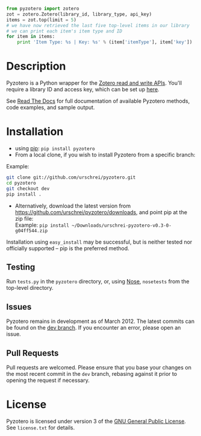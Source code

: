 ``` python
from pyzotero import zotero
zot = zotero.Zotero(library_id, library_type, api_key)
items = zot.top(limit = 5)
# we have now retrieved the last five top-level items in our library
# we can print each item's item type and ID
for item in items:
    print 'Item Type: %s | Key: %s' % (item['itemType'], item['key'])
```

# Description #
Pyzotero is a Python wrapper for the [Zotero read and write APIs][1]. You'll require a library ID and access key, which can be set up [here][2].

See [Read The Docs][3] for full documentation of available Pyzotero methods, code examples, and sample output.

# Installation #

* using [pip][10]: `pip install pyzotero` 
* From a local clone, if you wish to install Pyzotero from a specific branch: 

Example:

``` bash
git clone git://github.com/urschrei/pyzotero.git
cd pyzotero
git checkout dev
pip install .
```
    

* Alternatively, download the latest version from <https://github.com/urschrei/pyzotero/downloads>, and point pip at the zip file:  
Example: `pip install ~/Downloads/urschrei-pyzotero-v0.3-0-g04ff544.zip`

Installation using `easy_install` may be successful, but is neither tested nor officially supported – pip is the preferred method.

## Testing ##

Run `tests.py` in the `pyzotero` directory, or, using [Nose][7], `nosetests` from the top-level directory.

## Issues ##

Pyzotero remains in development as of March 2012. The latest commits can be found on the [dev branch][9]. If you encounter an error, please open an issue.

## Pull Requests ##

Pull requests are welcomed. Please ensure that you base your changes on the most recent commit in the `dev` branch, rebasing against it prior to opening the request if necessary.

# License #

Pyzotero is licensed under version 3 of the [GNU General Public License][8]. See `license.txt` for details.


[1]: http://www.zotero.org/support/dev/server_api
[2]: https://www.zotero.org/settings/keys/new
[3]: http://pyzotero.readthedocs.org/en/latest/
[4]: http://packages.python.org/Pyzotero/
[5]: http://feedparser.org
[6]: http://pypi.python.org/pypi/pip
[7]: http://somethingaboutorange.com/mrl/projects/nose/1.0.0/
[8]: http://www.gnu.org/copyleft/gpl.html
[9]: https://github.com/urschrei/pyzotero/tree/dev
[10]: http://www.pip-installer.org/en/latest/index.html
